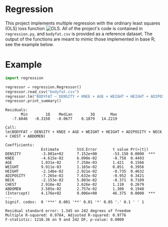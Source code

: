 # Regression

This project implements multiple regression with the ordinary least squares (OLS) loss function ![OLS](https://render.githubusercontent.com/render/math?math=\hat{\beta}=\underset{\beta}{\arg\min}\lVert%20y-X\beta\lVert).  All of the project's code is contained in `regression.py`, and `bodyfat.csv` is provided as a reference dataset.  The output of the functions are meant to mimic those implemented in base R; see the example below.

# Example

```python
import regression

regressor = regression.Regressor()
regressor.read_csv("bodyfat.csv")
regressor.lm("BODYFAT ~ DENSITY + KNEE + AGE + WEIGHT + HEIGHT + ADIPOSITY + NECK + CHEST + ABDOMEN")
regressor.print_summary()
```

```
Residuals:
       Min        1Q    Median        3Q       Max
   -7.6846   -0.3150   -0.0677    0.1879   14.2219

Call:
lm(BODYFAT ~ DENSITY + KNEE + AGE + WEIGHT + HEIGHT + ADIPOSITY + NECK + CHEST + ABDOMEN)

Coefficients:
                Estimate        Std.Error       t value Pr(>|t|)
DENSITY         -3.801e+02      7.152e+00       -53.150 0.0000  ***
KNEE            -4.615e-02      6.090e-02       -0.758  0.4493
AGE             1.031e-02       7.258e-03       1.421   0.1566
WEIGHT          9.911e-03       1.165e-02       0.851   0.3956
HEIGHT          -2.146e-02      2.921e-02       -0.735  0.4632
ADIPOSITY       -7.265e-02      7.632e-02       -0.952  0.3421
NECK            -2.153e-02      5.803e-02       -0.371  0.7109
CHEST           2.916e-02       2.626e-02       1.110   0.2679
ABDOMEN         3.585e-02       2.757e-02       1.300   0.1948
(Intercept)     4.176e+02       9.006e+00       46.375  0.0000  ***
---
Signif. codes:  0 '***' 0.001 '**' 0.01 '*' 0.05 '.' 0.1 ' ' 1

Residual standard error: 1.345 on 242 degrees of freedom
Multiple R-squared: 0.9784, Adjusted R-squared: 0.9776
F-statistic: 1218.36 on 9 and 242 DF, p-value: 0.0000
```
